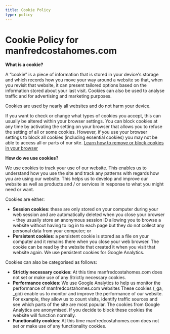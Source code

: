 ```yaml
---
title: Cookie Policy
type: policy
---
```



# Cookie Policy for manfredcostahomes.com 

**What is a cookie?**

A “cookie” is a piece of information that is stored in your device's storage and which records how you move your way around a website so that, when you revisit that website, it can present tailored options based on the information stored about your last visit. Cookies can also be used to analyse traffic and for advertising and marketing purposes.

Cookies are used by nearly all websites and do not harm your device.

If you want to check or change what types of cookies you accept, this can usually be altered within your browser settings. You can block cookies at any time by activating the setting on your browser that allows you to refuse the setting of all or some cookies. However, if you use your browser settings to block all cookies (including essential cookies) you may not be able to access all or parts of our site. [Learn how to remove or block cookies in your browser](http://www.aboutcookies.org.uk/managing-cookies) 

**How do we use cookies?**

We use cookies to track your use of our website. This enables us to understand how you use the site and track any patterns with regards how you are using our website. This helps us to develop and improve our website as well as products and / or services in response to what you might need or want.

Cookies are either:

-   **Session cookies**: these are only stored on your computer during your web session and are automatically deleted when you close your browser – they usually store an anonymous session ID allowing you to browse a website without having to log in to each page but they do not collect any personal data from your computer; or
-  **Persistent cookies**: a persistent cookie is stored as a file on your computer and it remains there when you close your web browser. The cookie can be read by the website that created it when you visit that website again. We use persistent cookies for Google Analytics.

Cookies can also be categorised as follows:

-   **Strictly necessary cookies**: At this time manfredcostahomes.com does not set or make use of any Strictly necessary cookies.
-   **Performance cookies**: We use Google Analytics to help us monitor the performance of manfredcostahomes.com websites These cookies (_ga, _gid) enable us to monitor and improve the performance of our website. For example, they allow us to count visits, identify traffic sources and see which parts of the site are most popular. The cookies from Google Analytics are anonymised. If you decide to block these cookies the website will function normally.
-   **Functionality cookies**: At this time manfredcostahomes.com does not set or make use of any functionality cookies.
